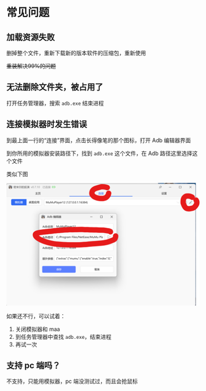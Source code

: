 # 常见问题
## 加载资源失败
删掉整个文件，重新下载新的版本软件的压缩包，重新使用

~~重装解决99%的问题~~

## 无法删除文件夹，被占用了
打开任务管理器，搜索 `adb.exe` 结束进程

## 连接模拟器时发生错误
到最上面一行的“连接”界面，点击长得像笔的那个图标，打开 Adb 编辑器界面

到你所用的模拟器安装路径下，找到 `adb.exe` 这个文件，在 Adb 路径这里选择这个文件

类似下图

![](../imgs/常见问题-1.png)

如果还不行，可以试着：

1. 关闭模拟器和 maa
2. 到任务管理器中查找 `adb.exe`，结束进程
3. 再试一次

## 支持 pc 端吗？
不支持，只能用模拟器，pc 端没测试过，而且会抢鼠标
